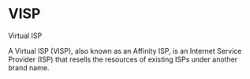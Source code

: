 # VISP


Virtual ISP

A Virtual ISP (VISP), also known as an Affinity ISP, is an Internet
Service Provider (ISP) that resells the resources of existing ISPs under
another brand name.

